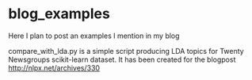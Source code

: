 # blog_examples
Here I plan to post an examples I mention in my blog

compare_with_lda.py is a simple script producing LDA topics for Twenty Newsgroups scikit-learn dataset. It has been created for the blogpost http://nlpx.net/archives/330
